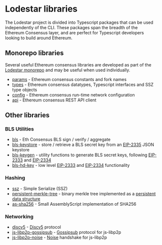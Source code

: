 # Lodestar libraries

The Lodestar project is divided into Typescript packages that can be used independently of the CLI. These packages span the breadth of the Ethereum Consensus layer, and are perfect for Typescript developers looking to build around Ethereum.

## Monorepo libraries

Several useful Ethereum consensus libraries are developed as part of the [Lodestar monorepo](https://github.com/ChainSafe/lodestar) and may be useful when used individually.

- [params](https://github.com/ChainSafe/lodestar/tree/unstable/packages/params) - Ethereum consensus constants and fork names
- [types](https://github.com/ChainSafe/lodestar/tree/unstable/packages/types) - Ethereum consensus datatypes, Typescript interfaces and SSZ type objects
- [config](https://github.com/ChainSafe/lodestar/tree/unstable/packages/config) - Ethereum consensus run-time network configuration
- [api](https://github.com/ChainSafe/lodestar/tree/unstable/packages/api) - Ethereum consensus REST API client

## Other libraries

### BLS Utilities

- [bls](https://github.com/ChainSafe/bls) - Eth Consensus BLS sign / verify / aggregate
- [bls-keystore](https://github.com/ChainSafe/bls-keystore) - store / retrieve a BLS secret key from an [EIP-2335](https://github.com/ethereum/EIPs/blob/master/EIPS/eip-2335.md) JSON keystore
- [bls-keygen](https://github.com/ChainSafe/bls-keygen) - utility functions to generate BLS secret keys, following [EIP-2333](https://github.com/ethereum/EIPs/blob/master/EIPS/eip-2333.md) and [EIP-2334](https://github.com/ethereum/EIPs/blob/master/EIPS/eip-2334.md)
- [bls-hd-key](https://github.com/ChainSafe/bls-hd-key) - low level [EIP-2333](https://github.com/ethereum/EIPs/blob/master/EIPS/eip-2333.md) and [EIP-2334](https://github.com/ethereum/EIPs/blob/master/EIPS/eip-2334.md) functionality

### Hashing

- [ssz](https://github.com/ChainSafe/ssz) - Simple Serialize (SSZ)
- [persistent-merkle-tree](https://github.com/ChainSafe/persistent-merkle-tree) - binary merkle tree implemented as a [persistent data structure](https://en.wikipedia.org/wiki/Persistent_data_structure)
- [as-sha256](https://github.com/ChainSafe/as-sha256) - Small AssemblyScript implementation of SHA256

### Networking

- [discv5](https://github.com/ChainSafe/discv5) - [Discv5](https://github.com/ethereum/devp2p/blob/master/discv5/discv5.md) protocol
- [js-libp2p-gossipsub](https://github.com/ChainSafe/js-libp2p-gossipsub) - [Gossipsub](https://github.com/libp2p/specs/tree/master/pubsub/gossipsub) protocol for js-libp2p
- [js-libp2p-noise](https://github.com/NodeFactoryIo/js-libp2p-noise) - [Noise](https://noiseprotocol.org/noise.html) handshake for js-libp2p

